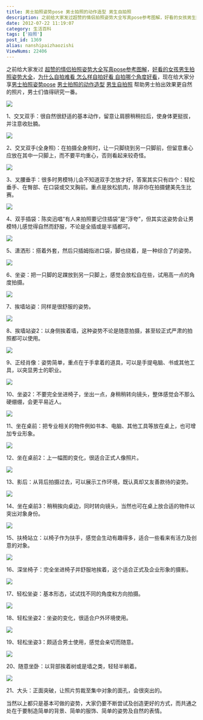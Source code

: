 ```yaml
---
title: 男士拍照姿势pose 男士拍照的动作造型 男生自拍照
description: 之前给大家发过超赞的情侣拍照姿势大全写真pose参考图解，好看的女孩男生拍照姿势大全，现在给大家分享男士拍照姿势pose男士拍照的动作造型男生自拍照帮助男士拍出效果更自然的照片，男士们值得研究一番。1、交叉双手：很自然很舒适的基本动作，留意让肩膀稍稍拉后，使身体更挺拔，并注意收肚腩。2、交叉双手(全身照)：在拍摄全身照时，让一只脚绕到另一只脚前，但留意重心应放在其中一只脚上，而不要
date: 2012-07-22 11:19:07
category: 生活百科
tags: ['拍照']
post_id: 1369
alias: nanshipaizhaozishi
ViewNums: 22406
---
```


之前给大家发过 [超赞的情侣拍照姿势大全写真pose参考图解](/blog/qinglvpaizhaozishidaquan)，[好看的女孩男生拍照姿势大全](/blog/nvhainanshengpaizhaozishidaquan)，[为什么自拍难看 怎么样自拍好看 自拍哪个角度好看](/blog/weishenmezipainankan)，现在给大家分享[男士拍照姿势pose](/blog/nanshipaizhaozishi) [男士拍照的动作造型](/blog/nanshipaizhaozishi) [男生自拍照](/blog/nanshipaizhaozishi) 帮助男士拍出效果更自然的照片，男士们值得研究一番。

[![](http://m2.img.libdd.com/farm5/34/68D13E449BB889A81CAF552A7BB9CF22_673_449.JPEG)](/blog/nanshipaizhaozishi)

1、交叉双手：很自然很舒适的基本动作，留意让肩膀稍稍拉后，使身体更挺拔，并注意收肚腩。

[![](http://m3.img.libdd.com/farm4/99/571FF76217467CE7733FD7BDCADEC063_673_449.JPEG)](/blog/nanshipaizhaozishi)

2、交叉双手(全身照)：在拍摄全身照时，让一只脚绕到另一只脚前，但留意重心应放在其中一只脚上，而不要平均重心，否则看起来较奇怪。

[![](http://m1.img.libdd.com/farm5/185/46131DEBB2ECD0BB6E441E21430274B9_673_449.JPEG)](/blog/nanshipaizhaozishi)

3、叉腰垂手：很多时男模特儿会不知道双手怎放才好，答案其实只有四个：轻松垂手、在臀部、在口袋或交叉胸前。重点是放松肌肉，除非你在拍摄健美先生比赛。

[![](http://m2.img.libdd.com/farm5/199/E8C9B11B781053E5169175890620B9C7_673_449.JPEG)](/blog/nanshipaizhaozishi)

4、双手插袋：陈奕迅唱“有人来拍照要记住插袋”是“浮夸”，但其实这姿势会让男模特儿感觉得自然而舒服，不论是全插或是半插都可。

[![](http://m1.img.libdd.com/farm4/104/89B9CACAC10EA135CD09C61ED7E35C68_673_449.JPEG)](/blog/nanshipaizhaozishi)

5、潇洒形：搭着外套，然后只插姆指进口袋，脚也绕着，是一种综合了的姿势。

[![](http://m2.img.libdd.com/farm4/185/A92F1C00AC9B0CFEFAA1281A875A48B9_673_449.JPEG)](/blog/nanshipaizhaozishi)

6、坐姿：把一只脚的足踝放到另一只脚上，感觉会放松自在些，试用高一点的角度拍摄。

[![](http://m3.img.libdd.com/farm5/121/30CEE6D92D14C4A3A5E490EC56B93B79_673_449.JPEG)](/blog/nanshipaizhaozishi)

7、挨墙站姿：同样是很舒服的姿势。

[![](http://m3.img.libdd.com/farm5/122/4CAF84F1F419E00E5958DAEC7B89917A_673_449.JPEG)](/blog/nanshipaizhaozishi)

8、挨墙站姿2：以身侧挨着墙，这种姿势不论是随意拍摄，甚至较正式严肃的拍照都可以使用。

[![](http://m3.img.libdd.com/farm4/238/90C932114109C7786B99726941CB5EEE_673_449.JPEG)](/blog/nanshipaizhaozishi)

9、正经肖像：姿势简单，重点在于手拿着的道具，可以是手提电脑、书或其他工具，以突显男士的职业。

[![](http://m1.img.libdd.com/farm5/114/99C942E6F847F9408BFD1CD99D596272_673_449.JPEG)](/blog/nanshipaizhaozishi)

10、坐姿2：不要完全坐进椅子，坐出一点，身稍稍转向镜头，整体感觉会不那么硬绷绷，会更平易近人。

[![](http://m1.img.libdd.com/farm4/144/33B823A6E4F9EC453166B456C31F3590_673_449.JPEG)](/blog/nanshipaizhaozishi)

11、坐在桌前：把专业相关的物件例如书本、电脑、其他工具等放在桌上，也可增加专业形象。

[![](http://m3.img.libdd.com/farm5/83/877F9034B48BC36C77CDC9BC5953DE53_673_449.JPEG)](/blog/nanshipaizhaozishi)

12、坐在桌前2：上一幅图的变化，很适合正式人像照片。

[![](http://m2.img.libdd.com/farm4/242/2193831464D221FD34254C5C2B142FF2_673_449.JPEG)](/blog/nanshipaizhaozishi)

13、影后：从背后拍摄过去，可以展示工作环境，既认真却又友善款待的姿势。

[![](http://m1.img.libdd.com/farm4/41/EE19969721F5B3E69563144CA53DF829_673_449.JPEG)](/blog/nanshipaizhaozishi)

14、坐在桌前3：稍稍挨向桌边，同时转向镜头，当然也可在桌上放合适的物件以突出对象身份。

[![](http://m1.img.libdd.com/farm5/116/B6A72B5DCE46EB73F3FDCABD80B94074_673_449.JPEG)](/blog/nanshipaizhaozishi)

15、扶椅站立：以椅子作为扶手，感觉会生动有趣得多，适合一些看来有活力及创意的对象。

[![](http://m3.img.libdd.com/farm4/180/A9B43A12B4255430F371EC625F9B15B4_673_449.JPEG)](/blog/nanshipaizhaozishi)

16、深坐椅子：完全坐进椅子并舒服地挨着，这个适合正式及企业形象的摄影。

[![](http://m3.img.libdd.com/farm4/45/63E1495DB4C81883E7D00C0FA1C8BE2D_673_449.JPEG)](/blog/nanshipaizhaozishi)

17、轻松坐姿：基本形态，试试找不同的角度和方向拍摄。

[![](http://m1.img.libdd.com/farm4/203/8BB9311A018C2E536BAE71740244A8CB_673_449.JPEG)](/blog/nanshipaizhaozishi)

18、轻松坐姿2：坐姿的变化，很适合户外环境使用。

[![](http://m3.img.libdd.com/farm5/23/E8924C333A69067F4FDB56632557D817_673_449.JPEG)](/blog/nanshipaizhaozishi)

19、轻松坐姿3：颇适合男士使用，感觉会亲切而随意。

[![](http://m2.img.libdd.com/farm5/150/053875D89DBC897BF4E8871C417C6196_673_449.JPEG)](/blog/nanshipaizhaozishi)

20、随意坐卧：以背部挨着树或是墙之类，轻轻半躺着。

[![](http://m3.img.libdd.com/farm5/39/080AC5A96FD30CE10208C0C73D857627_673_449.JPEG)](/blog/nanshipaizhaozishi)

21、大头：正面突破，让照片剪裁至集中对象的面孔，会很突出的。

当然以上都只是基本可做的姿势，大家仍要不断尝试及创造更好的方式，而共通之处在于要制造简单的背景、简单的服饰、简单的姿势及自然的表情。

